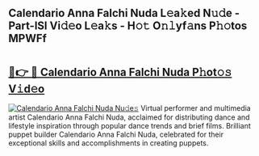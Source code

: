 ## Calendario Anna Falchi Nuda L𝚎a𝚔ed N𝚞𝚍e - Part-lSl Vi𝚍𝚎o L𝚎a𝚔s - H𝚘𝚝 O𝚗𝚕yf𝚊ns P𝚑𝚘tos MPWFf

# <h2><a href="http://kf1320.oniu.top/?m=Calendario+Anna+Falchi+Nuda">🔗👉 🔴 Calendario Anna Falchi Nuda P𝚑ot𝚘𝚜 V𝚒d𝚎o</a></h2>

[![Calendario Anna Falchi Nuda Nu𝚍e𝚜](https://i.imgur.com/0qMVB7G.gif)](http://kf1320.oniu.top/?m=Calendario+Anna+Falchi+Nuda)
Virtual performer and multimedia artist Calendario Anna Falchi Nuda, acclaimed for distributing dance and lifestyle inspiration through popular dance trends and brief films. Brilliant puppet builder Calendario Anna Falchi Nuda, celebrated for their exceptional skills and accomplishments in creating puppets.  
